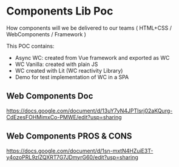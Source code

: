 # Components Lib Poc 
How components will we be delivered to our teams ( HTML+CSS / WebComponents / Framework )

This POC contains:
- Async WC: created from Vue framework and exported as WC
- WC Vanilla: created with plain JS
- WC created with Lit (WC reactivity Library)
- Demo for test implementation of WC in a SPA

## Web Components Doc
https://docs.google.com/document/d/13uY7yN4JPTlsrj02aKQurg-CdEzesFOHMimxCo-PMWE/edit?usp=sharing 

## Web Components PROS & CONS
https://docs.google.com/document/d/1sn-mxtN4HZuiE3T-y4ozoPRL9zlZQXRT7G7JDmyrG60/edit?usp=sharing 

